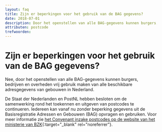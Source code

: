 ```yaml
---
layout: faq
title: Zijn er beperkingen voor het gebruik van de BAG gegevens?
date: 2018-07-01
description: Door het openstellen van alle BAG-gegevens kunnen burgers, bedrijven en overheden vrij gebruik maken van alle beschikbare adresgegevens van gebouwen in Nederland.
attributen: postcode
trefwoorden:
---
```


# Zijn er beperkingen voor het gebruik van de BAG gegevens?

Nee, door het openstellen van alle BAG-gegevens kunnen burgers, bedrijven en overheden vrij gebruik maken van alle beschikbare adresgegevens van gebouwen in Nederland.

De Staat der Nederlanden en PostNL hebben besloten om de samenwerking rond het toekennen en uitgeven van postcodes te continueren. Iedereen kan vanaf nu zonder beperking gegevens uit de Basisregistratie Adressen en Gebouwen (BAG) opvragen en gebruiken. Voor meer informatie zie [het Convenant inzake postcodes op de website van het ministerie van BZK](https://www.geobasisregistraties.nl/basisregistraties/adressen-en-gebouwen/convenant-inzake-postcodes){:target="_blank" rel="noreferrer"}.
